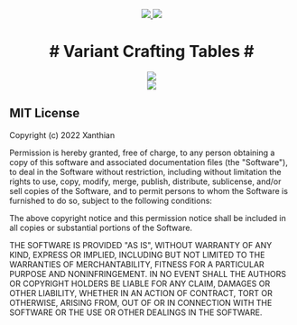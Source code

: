 <p align="center">
<a href="https://www.curseforge.com/minecraft/mc-mods/variant-crafting-tables-fabric"><img src="https://cf.way2muchnoise.eu/full_variant-crafting-tables-fabric_downloads.svg">
 <img src="http://cf.way2muchnoise.eu/versions/variant-crafting-tables-fabric.svg"></a>
 </p>

<h1 align="center"># Variant Crafting Tables #</h1>
<p align="center">
 <img src="https://user-images.githubusercontent.com/7688001/152424687-62d343e2-e8cf-4102-be30-0fbb9bebabfb.png">
 <br>
<img src="https://user-images.githubusercontent.com/7688001/152424653-66e7e77d-cc79-4524-9f3d-75198296c57f.png">
 </p>


## MIT License

Copyright (c) 2022 Xanthian

Permission is hereby granted, free of charge, to any person obtaining a copy of this software and associated
documentation files (the "Software"), to deal in the Software without restriction, including without limitation the
rights to use, copy, modify, merge, publish, distribute, sublicense, and/or sell copies of the Software, and to permit
persons to whom the Software is furnished to do so, subject to the following conditions:

The above copyright notice and this permission notice shall be included in all copies or substantial portions of the
Software.

THE SOFTWARE IS PROVIDED "AS IS", WITHOUT WARRANTY OF ANY KIND, EXPRESS OR IMPLIED, INCLUDING BUT NOT LIMITED TO THE
WARRANTIES OF MERCHANTABILITY, FITNESS FOR A PARTICULAR PURPOSE AND NONINFRINGEMENT. IN NO EVENT SHALL THE AUTHORS OR
COPYRIGHT HOLDERS BE LIABLE FOR ANY CLAIM, DAMAGES OR OTHER LIABILITY, WHETHER IN AN ACTION OF CONTRACT, TORT OR
OTHERWISE, ARISING FROM, OUT OF OR IN CONNECTION WITH THE SOFTWARE OR THE USE OR OTHER DEALINGS IN THE SOFTWARE.
